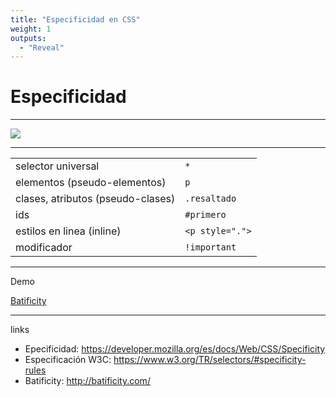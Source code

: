 ```yaml
---
title: "Especificidad en CSS"
weight: 1
outputs:
  - "Reveal"
---
```


# Especificidad

---

![](/img/specificity.png)

---


|||
|-|-|
| selector universal | `*` |
| elementos (pseudo-elementos)  | `p` |
| clases, atributos (pseudo-clases) | `.resaltado` |
| ids | `#primero` |
| estilos en linea (inline) | `<p style=".">` |
| modificador | `!important` |

---

Demo

[Batificity](http://batificity.com/)

---

links

- Epecificidad: https://developer.mozilla.org/es/docs/Web/CSS/Specificity
- Especificación W3C: https://www.w3.org/TR/selectors/#specificity-rules
- Batificity: http://batificity.com/
